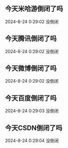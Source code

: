 ## 今天米哈游倒闭了吗

2024-8-24 0:29:02 没倒闭

## 今天腾讯倒闭了吗

2024-8-24 0:29:02 没倒闭

## 今天微博倒闭了吗

2024-8-24 0:29:02 没倒闭

## 今天百度倒闭了吗

2024-8-24 0:29:03 没倒闭

## 今天CSDN倒闭了吗

2024-8-24 0:29:04 没倒闭

